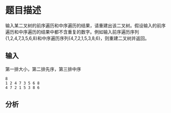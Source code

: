 # 题目描述
输入某二叉树的前序遍历和中序遍历的结果，请重建出该二叉树。假设输入的前序遍历和中序遍历的结果中都不含重复的数字。例如输入前序遍历序列{1,2,4,7,3,5,6,8}和中序遍历序列{4,7,2,1,5,3,8,6}，则重建二叉树并返回。

## 输入
第一排大小，第二排先序，第三排中序

    8
    1 2 4 7 3 5 6 8
    4 7 2 1 5 3 8 6

## 分析
